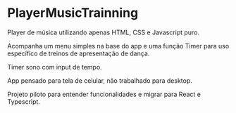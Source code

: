 # PlayerMusicTrainning

Player de música utilizando apenas HTML, CSS e Javascript puro.

Acompanha um menu simples na base do app e uma função Timer para uso específico de treinos de apresentação de dança.

Timer sono com input de tempo.

App pensado para tela de celular, não trabalhado para desktop.

Projeto piloto para entender funcionalidades e migrar para React e Typescript.

